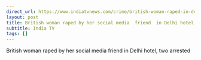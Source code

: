 ```yaml
---
direct_url: https://www.indiatvnews.com/crime/british-woman-raped-in-delhi-hotel-social-media-friend-accused-arrested-police-investigation-latest-updates-2025-03-13-980433
layout: post
title: British woman raped by her social media  friend  in Delhi hotel, two arrested
subtitle: India TV
tags: []
---
```


British woman raped by her social media  friend  in Delhi hotel, two arrested
